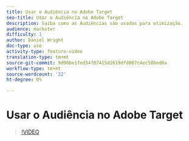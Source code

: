 ```yaml
---
title: Usar o Audiência no Adobe Target
seo-title: Usar o Audiência no Adobe Target
description: Saiba como as Audiências são usadas para otimização.
audience: marketer
difficulty: 1
author: Daniel Wright
doc-type: use
activity-type: feature-video
translation-type: tm+mt
source-git-commit: 9d90be1fed34f07415d1619dfd007c4ec586ed0a
workflow-type: tm+mt
source-wordcount: '22'
ht-degree: 0%

---
```



# Usar o Audiência no Adobe Target

>[!VIDEO](https://video.tv.adobe.com/v/17398/?quality=12)